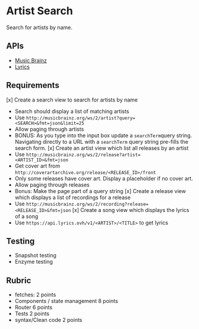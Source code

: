 # Artist Search

Search for artists by name.

## APIs

* [Music Brainz](https://musicbrainz.org/doc/Development/XML_Web_Service/Version_2)
* [Lyrics](https://lyricsovh.docs.apiary.io/#reference/0/lyrics-of-a-song/search)

## Requirements

[x] Create a search view to search for artists by name
  * Search should display a list of matching artists
  * Use `http://musicbrainz.org/ws/2/artist?query=<SEARCH>&fmt=json&limit=25`
  * Allow paging through artists
  * BONUS: As you type into the input box update a `searchTerm`query string.
    Navigating directly to a URL with a `searchTerm` query string pre-fills
    the search form.
[x] Create an artist view which list all releases by an artist
  * Use `http://musicbrainz.org/ws/2/release?artist=<ARTIST_ID>&fmt=json`
  * Get cover art from `http://coverartarchive.org/release/<RELEASE_ID>/front`
  * Only some releases have cover art. Display a placeholder if no cover art.
  * Allow paging through releases
  * Bonus: Make the page part of a query string
[x] Create a release view which displays a list of recordings for a release
  * Use `http://musicbrainz.org/ws/2/recording?release=<RELEASE_ID>&fmt=json`
[x] Create a song view which displays the lyrics of a song
  * Use `https://api.lyrics.ovh/v1/<ARTIST>/<TITLE>` to get lyrics

## Testing

* Snapshot testing
* Enzyme testing

## Rubric

* fetches: 2 points
* Components / state management 8 points
* Router 6 points
* Tests 2 points
* syntax/Clean code 2 points
